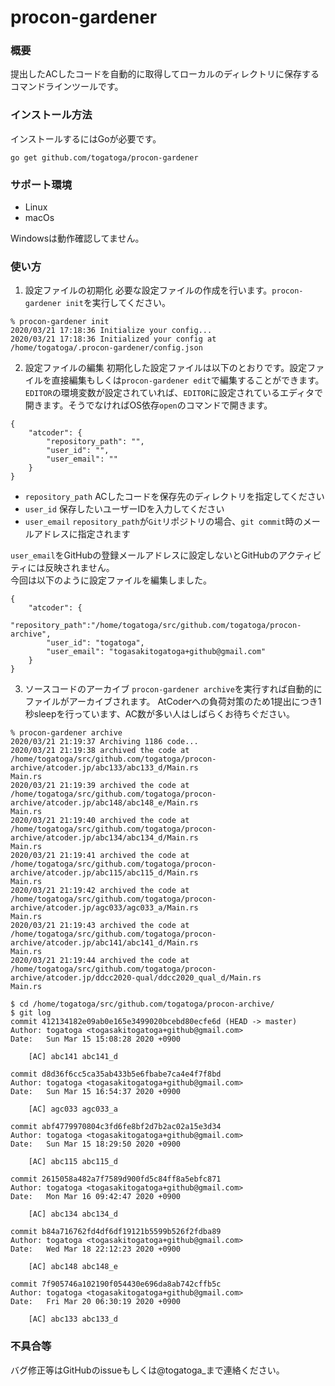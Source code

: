 # procon-gardener

### 概要
提出したACしたコードを自動的に取得してローカルのディレクトリに保存するコマンドラインツールです。

### インストール方法
インストールするにはGoが必要です。
```
go get github.com/togatoga/procon-gardener
```

### サポート環境
- Linux
- macOs

Windowsは動作確認してません。

### 使い方

1. 設定ファイルの初期化
必要な設定ファイルの作成を行います。`procon-gardener init`を実行してください。
```
% procon-gardener init  
2020/03/21 17:18:36 Initialize your config...
2020/03/21 17:18:36 Initialized your config at  /home/togatoga/.procon-gardener/config.json
```

2. 設定ファイルの編集
初期化した設定ファイルは以下のとおりです。設定ファイルを直接編集もしくは`procon-gardener edit`で編集することができます。  
`EDITOR`の環境変数が設定されていれば、`EDITOR`に設定されているエディタで開きます。そうでなければOS依存`open`のコマンドで開きます。
```
{
	"atcoder": {
		"repository_path": "",
		"user_id": "",
		"user_email": ""
	}
}
```

- `repository_path` ACしたコードを保存先のディレクトリを指定してください
- `user_id` 保存したいユーザーIDを入力してください
- `user_email` `repository_path`が`Git`リポジトリの場合、`git commit`時のメールアドレスに指定されます

`user_email`をGitHubの登録メールアドレスに設定しないとGitHubのアクティビティには反映されません。  
今回は以下のように設定ファイルを編集しました。
```
{
	"atcoder": {
		"repository_path":"/home/togatoga/src/github.com/togatoga/procon-archive",
		"user_id": "togatoga",
		"user_email": "togasakitogatoga+github@gmail.com"
	}
}
```

3. ソースコードのアーカイブ
`procon-gardener archive`を実行すれば自動的にファイルがアーカイブされます。
AtCoderへの負荷対策のため1提出につき1秒sleepを行っています、AC数が多い人はしばらくお待ちぐださい。  

```
% procon-gardener archive                                 
2020/03/21 21:19:37 Archiving 1186 code...
2020/03/21 21:19:38 archived the code at  /home/togatoga/src/github.com/togatoga/procon-archive/atcoder.jp/abc133/abc133_d/Main.rs
Main.rs
2020/03/21 21:19:39 archived the code at  /home/togatoga/src/github.com/togatoga/procon-archive/atcoder.jp/abc148/abc148_e/Main.rs
Main.rs
2020/03/21 21:19:40 archived the code at  /home/togatoga/src/github.com/togatoga/procon-archive/atcoder.jp/abc134/abc134_d/Main.rs
Main.rs
2020/03/21 21:19:41 archived the code at  /home/togatoga/src/github.com/togatoga/procon-archive/atcoder.jp/abc115/abc115_d/Main.rs
Main.rs
2020/03/21 21:19:42 archived the code at  /home/togatoga/src/github.com/togatoga/procon-archive/atcoder.jp/agc033/agc033_a/Main.rs
Main.rs
2020/03/21 21:19:43 archived the code at  /home/togatoga/src/github.com/togatoga/procon-archive/atcoder.jp/abc141/abc141_d/Main.rs
Main.rs
2020/03/21 21:19:44 archived the code at  /home/togatoga/src/github.com/togatoga/procon-archive/atcoder.jp/ddcc2020-qual/ddcc2020_qual_d/Main.rs
Main.rs

```


```
$ cd /home/togatoga/src/github.com/togatoga/procon-archive/
$ git log
commit 412134182e09ab0e165e3499020bcebd80ecfe6d (HEAD -> master)
Author: togatoga <togasakitogatoga+github@gmail.com>
Date:   Sun Mar 15 15:08:28 2020 +0900

    [AC] abc141 abc141_d

commit d8d36f6cc5ca35ab433b5e6fbabe7ca4e4f7f8bd
Author: togatoga <togasakitogatoga+github@gmail.com>
Date:   Sun Mar 15 16:54:37 2020 +0900

    [AC] agc033 agc033_a

commit abf4779970804c3fd6fe8bf2d7b2ac02a15e3d34
Author: togatoga <togasakitogatoga+github@gmail.com>
Date:   Sun Mar 15 18:29:50 2020 +0900

    [AC] abc115 abc115_d

commit 2615058a482a7f7589d900fd5c84ff8a5ebfc871
Author: togatoga <togasakitogatoga+github@gmail.com>
Date:   Mon Mar 16 09:42:47 2020 +0900

    [AC] abc134 abc134_d

commit b84a716762fd4df6df19121b5599b526f2fdba89
Author: togatoga <togasakitogatoga+github@gmail.com>
Date:   Wed Mar 18 22:12:23 2020 +0900

    [AC] abc148 abc148_e

commit 7f905746a102190f054430e696da8ab742cffb5c
Author: togatoga <togasakitogatoga+github@gmail.com>
Date:   Fri Mar 20 06:30:19 2020 +0900

    [AC] abc133 abc133_d

```

### 不具合等
バグ修正等はGitHubのissueもしくは@togatoga_まで連絡ください。
